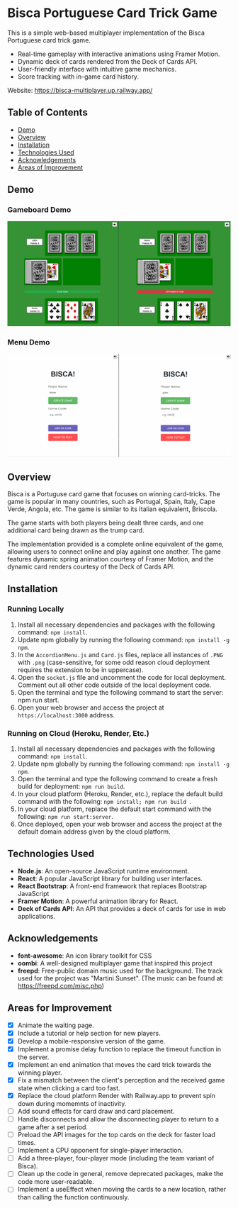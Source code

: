 # Bisca Portuguese Card Trick Game

This is a simple web-based multiplayer implementation of the Bisca Portuguese card trick game.

- Real-time gameplay with interactive animations using Framer Motion.
- Dynamic deck of cards rendered from the Deck of Cards API.
- User-friendly interface with intuitive game mechanics.
- Score tracking with in-game card history.

Website: https://bisca-multiplayer.up.railway.app/

## Table of Contents
- [Demo](#demo)
- [Overview](#overview)
- [Installation](#installation)
- [Technologies Used](#technologies-used)
- [Acknowledgements](#acknowledgements)
- [Areas of Improvement](#areas-for-improvement)

## Demo

### Gameboard Demo

![](demoGif.gif)

### Menu Demo

![](demoGifMenu.gif)

## Overview
Bisca is a Portuguse card game that focuses on winning card-tricks. The game
is popular in many countries, such as Portugal, Spain, Italy, Cape Verde, Angola, etc. The game is similar to its Italian equivalent, Briscola.

The game starts with both players being dealt three cards, and one additional card being drawn as the trump card. 

The implementation provided is a complete online equivalent of the game, allowing users to connect online and play against one another. The game features dynamic spring animation courtesy of Framer Motion, and the dynamic card renders courtesy of the Deck of Cards API.

## Installation

### Running Locally

1. Install all necessary dependencies and packages with the following command: `npm install`. 
2. Update npm globally by running the following command: `npm install -g npm`.
3. In the `AccordionMenu.js` and `Card.js` files, replace all instances of `.PNG` with `.png` (case-sensitive, for some odd reason cloud deployment requires the extension to be in uppercase).
4. Open the `socket.js` file and uncomment the code for local deployment. Comment out all other code outside of the local deployment code.
5. Open the terminal and type the following command to start the server: npm run start.
6. Open your web browser and access the project at `https://localhost:3000` address.

### Running on Cloud (Heroku, Render, Etc.)

1. Install all necessary dependencies and packages with the following command: `npm install`. 
2. Update npm globally by running the following command: `npm install -g npm`.
3. Open the terminal and type the following command to create a fresh build for deployment:  `npm run build`.
4. In your cloud platform (Heroku, Render, etc.), replace the default build command with the following:  `npm install; npm run build `.
5. In your cloud platform, replace the default start command with the following: `npm run start:server`.
6. Once deployed, open your web browser and access the project at the default domain address given by the cloud platform.

## Technologies Used
- **Node.js**: An open-source JavaScript runtime environment.
- **React**: A popular JavaScript library for building user interfaces.
- **React Bootstrap**: A front-end framework that replaces Bootstrap JavaScript
- **Framer Motion**: A powerful animation library for React.
- **Deck of Cards API**: An API that provides a deck of cards for use in web applications.

## Acknowledgements
- **font-awesome**: An icon library toolkit for CSS
- **oombi**: A well-designed multiplayer game that inspired this project
- **freepd**: Free-public domain music used for the background. The track used for the project was "Martini Sunset". (The music can be found at: https://freepd.com/misc.php)

## Areas for Improvement
- [X] Animate the waiting page.
- [X] Include a tutorial or help section for new players.
- [X] Develop a mobile-responsive version of the game.
- [X] Implement a promise delay function to replace the timeout function in the server.
- [X] Implement an end animation that moves the card trick towards the winning player.
- [X] Fix a mismatch between the client's perception and the received game state when clicking a card too fast.
- [X] Replace the cloud platform Render with Railway.app to prevent spin down during momemnts of inactivity. 
- [ ] Add sound effects for card draw and card placement.
- [ ] Handle disconnects and allow the disconnecting player to return to a game after a set period.
- [ ] Preload the API images for the top cards on the deck for faster load times.
- [ ] Implement a CPU opponent for single-player interaction.
- [ ] Add a three-player, four-player mode (including the team variant of Bisca).
- [ ] Clean up the code in general, remove deprecated packages, make the code more user-readable.
- [ ] Implement a useEffect when moving the cards to a new location, rather than calling the function continuously. 
